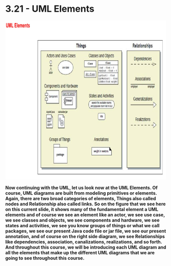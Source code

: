 # 3.21 - UML Elements

<img src="/images/03_21_01.jpg" width="800" height="500">

**Now continuing with the UML, let us look now at the UML Elements. Of course, UML diagrams are built from modeling primitives or elements. Again, there are two broad categories of elements, Things also called nodes and Relationship also called links. So on the figure that we see here on this current slide, it shows many of the fundamental element a UML elements and of course we see an element like an actor, we see use case, we see classes and objects, we see components and hardware, we see states and activities, we see you know groups of things or what we call packages, we see our present Java code file or jar file, we see our present annotation, and of course on the right side diagram, we see Relationships like dependencies, association, canalizations, realizations, and so forth. And throughout this course, we will be introducing each UML diagram and all the elements that make up the different UML diagrams that we are going to see throughout this course.**
